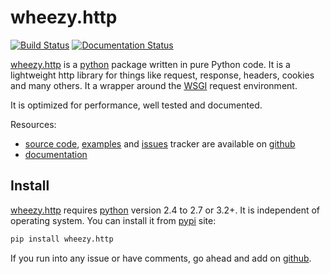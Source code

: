 # wheezy.http

[![Build Status](https://travis-ci.org/akornatskyy/wheezy.http.svg?branch=master)](https://travis-ci.org/akornatskyy/wheezy.http)
[![Documentation Status](https://readthedocs.org/projects/wheezyhttp/badge/?version=latest)](https://wheezyhttp.readthedocs.io/en/latest/?badge=latest)

[wheezy.http](https://pypi.org/project/wheezy.http/) is a
[python](http://www.python.org) package written in pure Python code. It
is a lightweight http library for things like request, response,
headers, cookies and many others. It a wrapper around the
[WSGI](http://www.python.org/dev/peps/pep-3333) request environment.

It is optimized for performance, well tested and documented.

Resources:

- [source code](https://github.com/akornatskyy/wheezy.http),
  [examples](https://github.com/akornatskyy/wheezy.http/tree/master/demos)
  and [issues](https://github.com/akornatskyy/wheezy.http/issues)
  tracker are available on
  [github](https://github.com/akornatskyy/wheezy.http)
- [documentation](https://wheezyhttp.readthedocs.io/en/latest/)

## Install

[wheezy.http](https://pypi.org/project/wheezy.http/) requires
[python](https://www.python.org) version 2.4 to 2.7 or 3.2+. It is
independent of operating system. You can install it from
[pypi](https://pypi.org/project/wheezy.http/) site:

```sh
pip install wheezy.http
```

If you run into any issue or have comments, go ahead and add on
[github](https://github.com/akornatskyy/wheezy.http).
